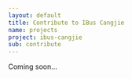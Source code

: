 ```yaml
---
layout: default
title: Contribute to IBus Cangjie
name: projects
project: ibus-cangjie
sub: contribute
---
```


Coming soon...

